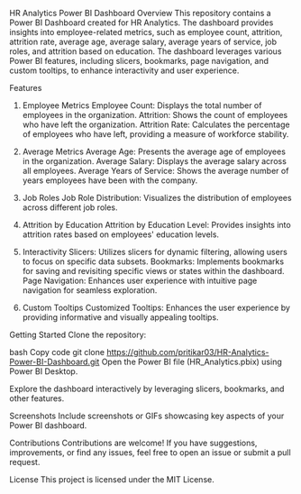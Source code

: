 HR Analytics Power BI Dashboard
Overview
This repository contains a Power BI Dashboard created for HR Analytics. The dashboard provides insights into employee-related metrics, such as employee count, attrition, attrition rate, average age, average salary, average years of service, job roles, and attrition based on education. The dashboard leverages various Power BI features, including slicers, bookmarks, page navigation, and custom tooltips, to enhance interactivity and user experience.

Features
1. Employee Metrics
Employee Count: Displays the total number of employees in the organization.
Attrition: Shows the count of employees who have left the organization.
Attrition Rate: Calculates the percentage of employees who have left, providing a measure of workforce stability.

2. Average Metrics
Average Age: Presents the average age of employees in the organization.
Average Salary: Displays the average salary across all employees.
Average Years of Service: Shows the average number of years employees have been with the company.

3. Job Roles
Job Role Distribution: Visualizes the distribution of employees across different job roles.

4. Attrition by Education
Attrition by Education Level: Provides insights into attrition rates based on employees' education levels.

5. Interactivity
Slicers: Utilizes slicers for dynamic filtering, allowing users to focus on specific data subsets.
Bookmarks: Implements bookmarks for saving and revisiting specific views or states within the dashboard.
Page Navigation: Enhances user experience with intuitive page navigation for seamless exploration.

6. Custom Tooltips
Customized Tooltips: Enhances the user experience by providing informative and visually appealing tooltips.


Getting Started
Clone the repository:

bash
Copy code
git clone https://github.com/pritikar03/HR-Analytics-Power-BI-Dashboard.git
Open the Power BI file (HR_Analytics.pbix) using Power BI Desktop.

Explore the dashboard interactively by leveraging slicers, bookmarks, and other features.

Screenshots
Include screenshots or GIFs showcasing key aspects of your Power BI dashboard.

Contributions
Contributions are welcome! If you have suggestions, improvements, or find any issues, feel free to open an issue or submit a pull request.

License
This project is licensed under the MIT License.

